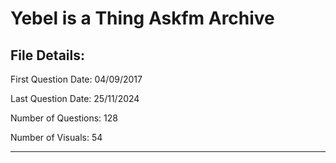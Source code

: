 ﻿# Yebel is a Thing Askfm Archive
## File Details:
First Question Date: 04/09/2017

Last Question Date: 25/11/2024

Number of Questions: 128

Number of Visuals: 54

---
